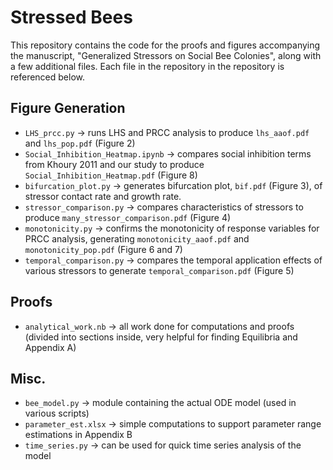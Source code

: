 # Stressed Bees

This repository contains the code for the proofs and figures accompanying the manuscript, "Generalized Stressors on Social Bee Colonies", along with a few additional files.
Each file in the repository in the repository is referenced below. 

## Figure Generation 
- `LHS_prcc.py` -> runs LHS and PRCC analysis to produce `lhs_aaof.pdf` and `lhs_pop.pdf` (Figure 2)
- `Social_Inhibition_Heatmap.ipynb` -> compares social inhibition terms from Khoury 2011 and our study to produce `Social_Inhibition_Heatmap.pdf` (Figure 8)
- `bifurcation_plot.py` -> generates bifurcation plot, `bif.pdf` (Figure 3), of stressor contact rate and growth rate. 
- `stressor_comparison.py` -> compares characteristics of stressors to produce `many_stressor_comparison.pdf` (Figure 4)
- `monotonicity.py` -> confirms the monotonicity of response variables for PRCC analysis, generating `monotonicity_aaof.pdf` and `monotonicity_pop.pdf` (Figure 6 and 7)
- `temporal_comparison.py` -> compares the temporal application effects of various stressors to generate `temporal_comparison.pdf` (Figure 5)

## Proofs
- `analytical_work.nb` -> all work done for computations and proofs (divided into sections inside, very helpful for finding Equilibria and Appendix A) 

## Misc.
- `bee_model.py` -> module containing the actual ODE model (used in various scripts) 
- `parameter_est.xlsx` -> simple computations to support parameter range estimations in Appendix B
- `time_series.py` -> can be used for quick time series analysis of the model 
